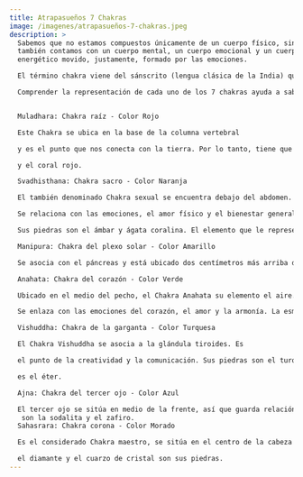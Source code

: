 ```yaml
---
title: Atrapasueños 7 Chakras
image: /imagenes/atrapasueños-7-chakras.jpeg
description: >
  Sabemos que no estamos compuestos únicamente de un cuerpo físico, sino que
  también contamos con un cuerpo mental, un cuerpo emocional y un cuerpo
  energético movido, justamente, formado por las emociones.

  El término chakra viene del sánscrito (lengua clásica de la India) que significa rueda. Los 7 chakras son los centros de energía que se distribuyen por la columna vertebral, desde el coxis hasta la corona. Cuando estos están equilibrados es cuando repercuten en el bienestar de las personas.

  Comprender la representación de cada uno de los 7 chakras ayuda a saber cómo mantener la energía positiva y tener una vida más sana.


  Muladhara: Chakra raíz - Color Rojo

  Este Chakra se ubica en la base de la columna vertebral

  y es el punto que nos conecta con la tierra. Por lo tanto, tiene que ver con las necesidades básicas, como la seguridad, la salud o la estabilidad. Sus piedras el rubí 

  y el coral rojo.

  Svadhisthana: Chakra sacro - Color Naranja

  El también denominado Chakra sexual se encuentra debajo del abdomen. 

  Se relaciona con las emociones, el amor físico y el bienestar general.

  Sus piedras son el ámbar y ágata coralina. El elemento que le representa es el agua.

  Manipura: Chakra del plexo solar - Color Amarillo

  Se asocia con el páncreas y está ubicado dos centímetros más arriba del ombligo. Su elemento es el fuego . Guarda relación con la ira o la alegría, con el poder personal y el autocontrol. Sus piedras son el ojo de tigre y el cuarzo citrino.

  Anahata: Chakra del corazón - Color Verde

  Ubicado en el medio del pecho, el Chakra Anahata su elemento el aire. 

  Se enlaza con las emociones del corazón, el amor y la armonía. La esmeralda  y el cuarzo verde son las piedras que le corresponden.

  Vishuddha: Chakra de la garganta - Color Turquesa

  El Chakra Vishuddha se asocia a la glándula tiroides. Es 

  el punto de la creatividad y la comunicación. Sus piedras son el turquesa y el topacio azul. Además, su elemento

  es el éter.

  Ajna: Chakra del tercer ojo - Color Azul

  El tercer ojo se sitúa en medio de la frente, así que guarda relación con la intuición, la percepción y la imaginación. Algunas de las piedras que lo asocian
   son la sodalita y el zafiro.
  Sahasrara: Chakra corona - Color Morado

  Es el considerado Chakra maestro, se sitúa en el centro de la cabeza y es el punto de unión con el universo. Comprensión y mente son las facultades a las que se le asocia. 

  el diamante y el cuarzo de cristal son sus piedras.
---
```

